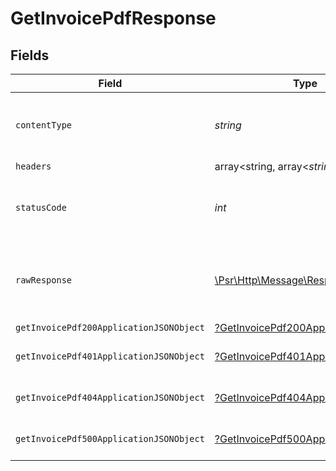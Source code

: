 # GetInvoicePdfResponse


## Fields

| Field                                                                                                        | Type                                                                                                         | Required                                                                                                     | Description                                                                                                  |
| ------------------------------------------------------------------------------------------------------------ | ------------------------------------------------------------------------------------------------------------ | ------------------------------------------------------------------------------------------------------------ | ------------------------------------------------------------------------------------------------------------ |
| `contentType`                                                                                                | *string*                                                                                                     | :heavy_check_mark:                                                                                           | HTTP response content type for this operation                                                                |
| `headers`                                                                                                    | array<string, array<*string*>>                                                                               | :heavy_minus_sign:                                                                                           | N/A                                                                                                          |
| `statusCode`                                                                                                 | *int*                                                                                                        | :heavy_check_mark:                                                                                           | HTTP response status code for this operation                                                                 |
| `rawResponse`                                                                                                | [\Psr\Http\Message\ResponseInterface](https://www.php-fig.org/psr/psr-7/#33-psrhttpmessageresponseinterface) | :heavy_minus_sign:                                                                                           | Raw HTTP response; suitable for custom response parsing                                                      |
| `getInvoicePdf200ApplicationJSONObject`                                                                      | [?GetInvoicePdf200ApplicationJSON](../../models/operations/GetInvoicePdf200ApplicationJSON.md)               | :heavy_minus_sign:                                                                                           | OK                                                                                                           |
| `getInvoicePdf401ApplicationJSONObject`                                                                      | [?GetInvoicePdf401ApplicationJSON](../../models/operations/GetInvoicePdf401ApplicationJSON.md)               | :heavy_minus_sign:                                                                                           | General error response                                                                                       |
| `getInvoicePdf404ApplicationJSONObject`                                                                      | [?GetInvoicePdf404ApplicationJSON](../../models/operations/GetInvoicePdf404ApplicationJSON.md)               | :heavy_minus_sign:                                                                                           | General error response                                                                                       |
| `getInvoicePdf500ApplicationJSONObject`                                                                      | [?GetInvoicePdf500ApplicationJSON](../../models/operations/GetInvoicePdf500ApplicationJSON.md)               | :heavy_minus_sign:                                                                                           | General error response                                                                                       |